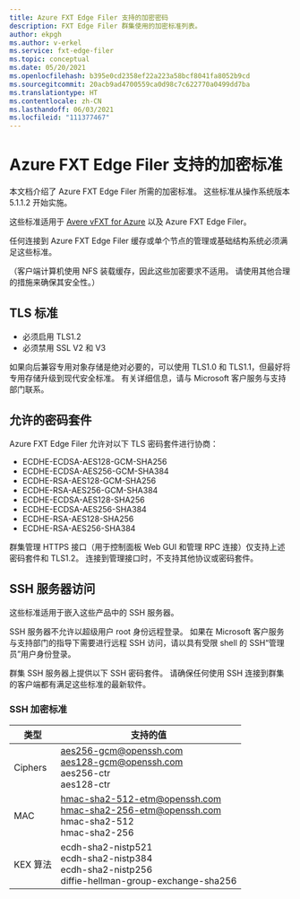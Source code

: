 ```yaml
---
title: Azure FXT Edge Filer 支持的加密密码
description: FXT Edge Filer 群集使用的加密标准列表。
author: ekpgh
ms.author: v-erkel
ms.service: fxt-edge-filer
ms.topic: conceptual
ms.date: 05/20/2021
ms.openlocfilehash: b395e0cd2358ef22a223a58bcf8041fa8052b9cd
ms.sourcegitcommit: 20acb9ad4700559ca0d98c7c622770a0499dd7ba
ms.translationtype: HT
ms.contentlocale: zh-CN
ms.lasthandoff: 06/03/2021
ms.locfileid: "111377467"
---
```

# <a name="supported-encryption-standards-for-azure-fxt-edge-filer"></a>Azure FXT Edge Filer 支持的加密标准

本文档介绍了 Azure FXT Edge Filer 所需的加密标准。 这些标准从操作系统版本 5.1.1.2 开始实施。

这些标准适用于 [Avere vFXT for Azure](../avere-vfxt/index.yml) 以及 Azure FXT Edge Filer。

任何连接到 Azure FXT Edge Filer 缓存或单个节点的管理或基础结构系统必须满足这些标准。

（客户端计算机使用 NFS 装载缓存，因此这些加密要求不适用。 请使用其他合理的措施来确保其安全性。）

## <a name="tls-standard"></a>TLS 标准

* 必须启用 TLS1.2
* 必须禁用 SSL V2 和 V3

如果向后兼容专用对象存储是绝对必要的，可以使用 TLS1.0 和 TLS1.1，但最好将专用存储升级到现代安全标准。 有关详细信息，请与 Microsoft 客户服务与支持部门联系。

## <a name="permitted-cipher-suites"></a>允许的密码套件

Azure FXT Edge Filer 允许对以下 TLS 密码套件进行协商：

* ECDHE-ECDSA-AES128-GCM-SHA256
* ECDHE-ECDSA-AES256-GCM-SHA384
* ECDHE-RSA-AES128-GCM-SHA256
* ECDHE-RSA-AES256-GCM-SHA384
* ECDHE-ECDSA-AES128-SHA256
* ECDHE-ECDSA-AES256-SHA384
* ECDHE-RSA-AES128-SHA256
* ECDHE-RSA-AES256-SHA384

群集管理 HTTPS 接口（用于控制面板 Web GUI 和管理 RPC 连接）仅支持上述密码套件和 TLS1.2。 连接到管理接口时，不支持其他协议或密码套件。

## <a name="ssh-server-access"></a>SSH 服务器访问

这些标准适用于嵌入这些产品中的 SSH 服务器。

SSH 服务器不允许以超级用户 root 身份远程登录。 如果在 Microsoft 客户服务与支持部门的指导下需要进行远程 SSH 访问，请以具有受限 shell 的 SSH“管理员”用户身份登录。

群集 SSH 服务器上提供以下 SSH 密码套件。 请确保任何使用 SSH 连接到群集的客户端都有满足这些标准的最新软件。

### <a name="ssh-encryption-standards"></a>SSH 加密标准

| 类型 | 支持的值 |
|--|--|
| Ciphers | aes256-gcm@openssh.com</br> aes128-gcm@openssh.com</br> aes256-ctr</br> aes128-ctr |
| MAC | hmac-sha2-512-etm@openssh.com</br> hmac-sha2-256-etm@openssh.com</br> hmac-sha2-512</br> hmac-sha2-256 |
| KEX 算法 | ecdh-sha2-nistp521</br> ecdh-sha2-nistp384</br> ecdh-sha2-nistp256</br> diffie-hellman-group-exchange-sha256 |
